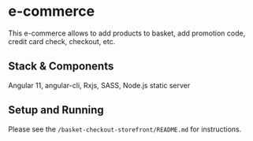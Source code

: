 # e-commerce

This e-commerce allows to add products to basket, add promotion code, credit card check, checkout, etc.

## Stack & Components

Angular 11, angular-cli, Rxjs, SASS, Node.js static server

## Setup and Running

Please see the `/basket-checkout-storefront/README.md` for instructions.
